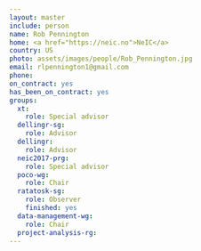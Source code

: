 ```yaml
---
layout: master
include: person
name: Rob Pennington
home: <a href="https://neic.no">NeIC</a>
country: US
photo: assets/images/people/Rob_Pennington.jpg
email: rlpennington1@gmail.com
phone:
on_contract: yes
has_been_on_contract: yes
groups:
  xt:
    role: Special advisor
  dellingr-sg:
    role: Advisor
  dellingr:
    role: Advisor
  neic2017-prg:
    role: Special advisor
  poco-wg:
    role: Chair
  ratatosk-sg:
    role: Observer
    finished: yes    
  data-management-wg:
    role: Chair
  project-analysis-rg:
---
```

